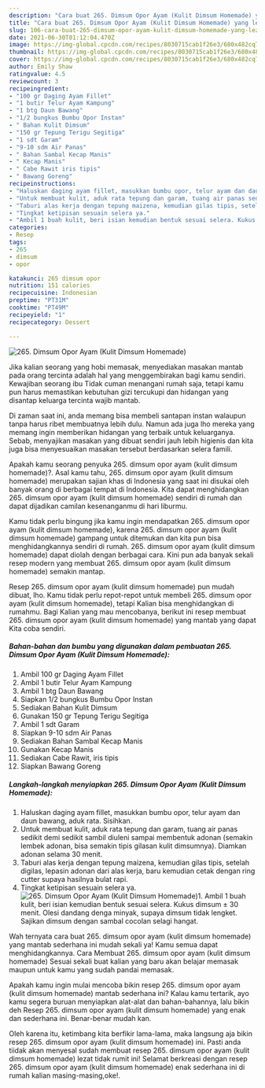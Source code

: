 ```yaml
---
description: "Cara buat 265. Dimsum Opor Ayam (Kulit Dimsum Homemade) yang lezat Untuk Jualan"
title: "Cara buat 265. Dimsum Opor Ayam (Kulit Dimsum Homemade) yang lezat Untuk Jualan"
slug: 106-cara-buat-265-dimsum-opor-ayam-kulit-dimsum-homemade-yang-lezat-untuk-jualan
date: 2021-06-30T01:12:04.470Z
image: https://img-global.cpcdn.com/recipes/8030715cab1f26e3/680x482cq70/265-dimsum-opor-ayam-kulit-dimsum-homemade-foto-resep-utama.jpg
thumbnail: https://img-global.cpcdn.com/recipes/8030715cab1f26e3/680x482cq70/265-dimsum-opor-ayam-kulit-dimsum-homemade-foto-resep-utama.jpg
cover: https://img-global.cpcdn.com/recipes/8030715cab1f26e3/680x482cq70/265-dimsum-opor-ayam-kulit-dimsum-homemade-foto-resep-utama.jpg
author: Emily Shaw
ratingvalue: 4.5
reviewcount: 3
recipeingredient:
- "100 gr Daging Ayam Fillet"
- "1 butir Telur Ayam Kampung"
- "1 btg Daun Bawang"
- "1/2 bungkus Bumbu Opor Instan"
- " Bahan Kulit Dimsum"
- "150 gr Tepung Terigu Segitiga"
- "1 sdt Garam"
- "9-10 sdm Air Panas"
- " Bahan Sambal Kecap Manis"
- " Kecap Manis"
- " Cabe Rawit iris tipis"
- " Bawang Goreng"
recipeinstructions:
- "Haluskan daging ayam fillet, masukkan bumbu opor, telur ayam dan daun bawang, aduk rata. Sisihkan."
- "Untuk membuat kulit, aduk rata tepung dan garam, tuang air panas sedikit demi sedikit sambil diuleni sampai membentuk adonan (semakin lembek adonan, bisa semakin tipis gilasan kulit dimsumnya). Diamkan adonan selama 30 menit."
- "Taburi alas kerja dengan tepung maizena, kemudian gilas tipis, setelah digilas, lepasin adonan dari alas kerja, baru kemudian cetak dengan ring cutter supaya hasilnya bulat rapi."
- "Tingkat ketipisan sesuain selera ya."
- "Ambil 1 buah kulit, beri isian kemudian bentuk sesuai selera. Kukus dimsum ± 30 menit. Olesi dandang denga minyak, supaya dimsum tidak lengket. Sajikan dimsum dengan sambal cocolan selagi hangat."
categories:
- Resep
tags:
- 265
- dimsum
- opor

katakunci: 265 dimsum opor 
nutrition: 151 calories
recipecuisine: Indonesian
preptime: "PT31M"
cooktime: "PT49M"
recipeyield: "1"
recipecategory: Dessert

---
```



![265. Dimsum Opor Ayam (Kulit Dimsum Homemade)](https://img-global.cpcdn.com/recipes/8030715cab1f26e3/680x482cq70/265-dimsum-opor-ayam-kulit-dimsum-homemade-foto-resep-utama.jpg)

Jika kalian seorang yang hobi memasak, menyediakan masakan mantab pada orang tercinta adalah hal yang menggembirakan bagi kamu sendiri. Kewajiban seorang ibu Tidak cuman menangani rumah saja, tetapi kamu pun harus memastikan kebutuhan gizi tercukupi dan hidangan yang disantap keluarga tercinta wajib mantab.

Di zaman  saat ini, anda memang bisa membeli santapan instan walaupun tanpa harus ribet membuatnya lebih dulu. Namun ada juga lho mereka yang memang ingin memberikan hidangan yang terbaik untuk keluarganya. Sebab, menyajikan masakan yang dibuat sendiri jauh lebih higienis dan kita juga bisa menyesuaikan masakan tersebut berdasarkan selera famili. 



Apakah kamu seorang penyuka 265. dimsum opor ayam (kulit dimsum homemade)?. Asal kamu tahu, 265. dimsum opor ayam (kulit dimsum homemade) merupakan sajian khas di Indonesia yang saat ini disukai oleh banyak orang di berbagai tempat di Indonesia. Kita dapat menghidangkan 265. dimsum opor ayam (kulit dimsum homemade) sendiri di rumah dan dapat dijadikan camilan kesenanganmu di hari liburmu.

Kamu tidak perlu bingung jika kamu ingin mendapatkan 265. dimsum opor ayam (kulit dimsum homemade), karena 265. dimsum opor ayam (kulit dimsum homemade) gampang untuk ditemukan dan kita pun bisa menghidangkannya sendiri di rumah. 265. dimsum opor ayam (kulit dimsum homemade) dapat diolah dengan berbagai cara. Kini pun ada banyak sekali resep modern yang membuat 265. dimsum opor ayam (kulit dimsum homemade) semakin mantap.

Resep 265. dimsum opor ayam (kulit dimsum homemade) pun mudah dibuat, lho. Kamu tidak perlu repot-repot untuk membeli 265. dimsum opor ayam (kulit dimsum homemade), tetapi Kalian bisa menghidangkan di rumahmu. Bagi Kalian yang mau mencobanya, berikut ini resep membuat 265. dimsum opor ayam (kulit dimsum homemade) yang mantab yang dapat Kita coba sendiri.

<!--inarticleads1-->

##### Bahan-bahan dan bumbu yang digunakan dalam pembuatan 265. Dimsum Opor Ayam (Kulit Dimsum Homemade):

1. Ambil 100 gr Daging Ayam Fillet
1. Ambil 1 butir Telur Ayam Kampung
1. Ambil 1 btg Daun Bawang
1. Siapkan 1/2 bungkus Bumbu Opor Instan
1. Sediakan  Bahan Kulit Dimsum
1. Gunakan 150 gr Tepung Terigu Segitiga
1. Ambil 1 sdt Garam
1. Siapkan 9-10 sdm Air Panas
1. Sediakan  Bahan Sambal Kecap Manis
1. Gunakan  Kecap Manis
1. Sediakan  Cabe Rawit, iris tipis
1. Siapkan  Bawang Goreng




<!--inarticleads2-->

##### Langkah-langkah menyiapkan 265. Dimsum Opor Ayam (Kulit Dimsum Homemade):

1. Haluskan daging ayam fillet, masukkan bumbu opor, telur ayam dan daun bawang, aduk rata. Sisihkan.
1. Untuk membuat kulit, aduk rata tepung dan garam, tuang air panas sedikit demi sedikit sambil diuleni sampai membentuk adonan (semakin lembek adonan, bisa semakin tipis gilasan kulit dimsumnya). Diamkan adonan selama 30 menit.
1. Taburi alas kerja dengan tepung maizena, kemudian gilas tipis, setelah digilas, lepasin adonan dari alas kerja, baru kemudian cetak dengan ring cutter supaya hasilnya bulat rapi.
1. Tingkat ketipisan sesuain selera ya.
<img src="//assets-global.cpcdn.com/assets/icons/button_play-2c75c40dde080a61004c1f40b05d8f140eaff45d7e9e6481dc71c63d2e7c4909.png" alt="265. Dimsum Opor Ayam (Kulit Dimsum Homemade)">1. Ambil 1 buah kulit, beri isian kemudian bentuk sesuai selera. Kukus dimsum ± 30 menit. Olesi dandang denga minyak, supaya dimsum tidak lengket. Sajikan dimsum dengan sambal cocolan selagi hangat.




Wah ternyata cara buat 265. dimsum opor ayam (kulit dimsum homemade) yang mantab sederhana ini mudah sekali ya! Kamu semua dapat menghidangkannya. Cara Membuat 265. dimsum opor ayam (kulit dimsum homemade) Sesuai sekali buat kalian yang baru akan belajar memasak maupun untuk kamu yang sudah pandai memasak.

Apakah kamu ingin mulai mencoba bikin resep 265. dimsum opor ayam (kulit dimsum homemade) mantab sederhana ini? Kalau kamu tertarik, ayo kamu segera buruan menyiapkan alat-alat dan bahan-bahannya, lalu bikin deh Resep 265. dimsum opor ayam (kulit dimsum homemade) yang enak dan sederhana ini. Benar-benar mudah kan. 

Oleh karena itu, ketimbang kita berfikir lama-lama, maka langsung aja bikin resep 265. dimsum opor ayam (kulit dimsum homemade) ini. Pasti anda tiidak akan menyesal sudah membuat resep 265. dimsum opor ayam (kulit dimsum homemade) lezat tidak rumit ini! Selamat berkreasi dengan resep 265. dimsum opor ayam (kulit dimsum homemade) enak sederhana ini di rumah kalian masing-masing,oke!.

